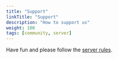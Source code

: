 ```yaml
---
title: "Support"
linkTitle: "Support"
description: "How to support us"
weight: 100
tags: [community, server]
---
```


Have fun and please follow the [server rules](https://datasci.social/about).
